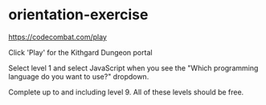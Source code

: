 # orientation-exercise

https://codecombat.com/play

Click 'Play' for the Kithgard Dungeon portal

Select level 1 and select JavaScript when you see the "Which programming language do you want to use?" dropdown.

Complete up to and including level 9. All of these levels should be free.
